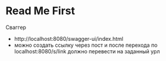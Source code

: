 # Read Me First
Сваггер 
* http://localhost:8080/swagger-ui/index.html
* можно создать ссылку через пост и после перехода по localhost:8080/s/link должно перевести на заданный урл